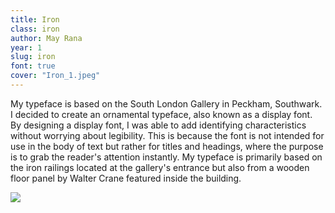 ```yaml
---
title: Iron
class: iron
author: May Rana
year: 1
slug: iron
font: true
cover: "Iron_1.jpeg"
---
```


My typeface is based on the South London Gallery in Peckham, Southwark. I decided to create an ornamental typeface, also known as a display font. By designing a display font, I was able to add identifying characteristics without worrying about legibility. This is because the font is not intended for use in the body of text but rather for titles and headings, where the purpose is to grab the reader's attention instantly. My typeface is primarily based on the iron railings located at the gallery's entrance but also from a wooden floor panel by Walter Crane featured inside the building.

![](/images/Iron_1.jpeg)
